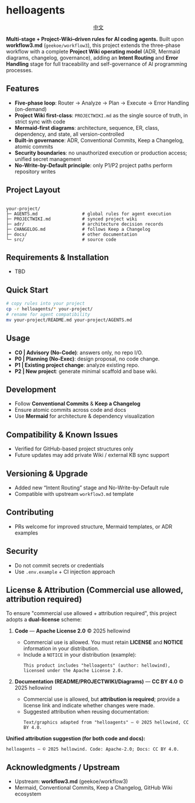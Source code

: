 <!-- README_EN.md -->
# helloagents

<p align="center"><a href="./README.md">中文</a></p>

**Multi-stage + Project-Wiki–driven rules for AI coding agents.**
Built upon **workflow3.md** (`geekoe/workflow3`), this project extends the three-phase workflow with a complete **Project Wiki operating model** (ADR, Mermaid diagrams, changelog, governance), adding an **Intent Routing** and **Error Handling** stage for full traceability and self-governance of AI programming processes.

## Features
- **Five-phase loop**: Router → Analyze → Plan → Execute → Error Handling (on-demand)
- **Project Wiki first-class**: `PROJECTWIKI.md` as the single source of truth, in strict sync with code
- **Mermaid-first diagrams**: architecture, sequence, ER, class, dependency, and state, all version-controlled
- **Built-in governance**: ADR, Conventional Commits, Keep a Changelog, atomic commits
- **Security boundaries**: no unauthorized execution or production access; unified secret management
- **No-Write-by-Default principle**: only P1/P2 project paths perform repository writes

## Project Layout
```

your-project/
├─ AGENTS.md                 # global rules for agent execution
├─ PROJECTWIKI.md            # synced project wiki
├─ adr/                      # architecture decision records
├─ CHANGELOG.md              # follows Keep a Changelog
├─ docs/                     # other documentation
└─ src/                      # source code

````

## Requirements & Installation
- TBD

## Quick Start
```bash
# copy rules into your project
cp -r helloagents/* your-project/
# rename for agent compatibility
mv your-project/README.md your-project/AGENTS.md
```

## Usage

- **C0 | Advisory (No-Code)**: answers only, no repo I/O.
- **P0 | Planning (No-Exec)**: design proposal, no code change.
- **P1 | Existing project change**: analyze existing repo.
- **P2 | New project**: generate minimal scaffold and base wiki.

## Development

- Follow **Conventional Commits** & **Keep a Changelog**
- Ensure atomic commits across code and docs
- Use **Mermaid** for architecture & dependency visualization

## Compatibility & Known Issues

- Verified for GitHub-based project structures only
- Future updates may add private Wiki / external KB sync support

## Versioning & Upgrade

- Added new “Intent Routing” stage and No-Write-by-Default rule
- Compatible with upstream `workflow3.md` template

## Contributing

- PRs welcome for improved structure, Mermaid templates, or ADR examples

## Security

- Do not commit secrets or credentials
- Use `.env.example` + CI injection approach

## License & Attribution (**Commercial use allowed, attribution required**)

To ensure "commercial use allowed + attribution required", this project adopts a **dual-license** scheme:

1. **Code** — **Apache License 2.0** © 2025 hellowind
   - Commercial use is allowed. You must retain **LICENSE** and **NOTICE** information in your distribution.
   - Include a `NOTICE` in your distribution (example):
     ```
     This product includes "helloagents" (author: hellowind), licensed under the Apache License 2.0.
     ```

2. **Documentation (README/PROJECTWIKI/Diagrams)** — **CC BY 4.0** © 2025 hellowind
   - Commercial use is allowed, but **attribution is required**; provide a license link and indicate whether changes were made.
   - Suggested attribution when reusing documentation:
     ```
     Text/graphics adapted from "helloagents" — © 2025 hellowind, CC BY 4.0.
     ```

**Unified attribution suggestion (for both code and docs):**
```
helloagents — © 2025 hellowind. Code: Apache-2.0; Docs: CC BY 4.0.
```

## Acknowledgments / Upstream
- Upstream: **workflow3.md** (geekoe/workflow3)
- Mermaid, Conventional Commits, Keep a Changelog, GitHub Wiki ecosystem
````